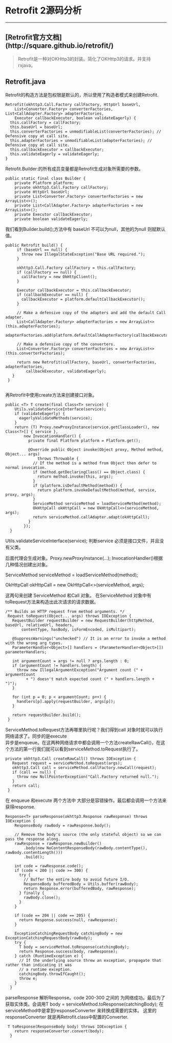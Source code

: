 # Retrofit 2源码分析
---

<h2>[Retrofit官方文档](http://square.github.io/retrofit/)</h2>

> Retrofit是一种对OKHttp3的封装。简化了OKHttp3的请求。并支持rxjava。

## Retrofit.java

Retrofit的构造方法是包权限是默认的，所以使用了构造者模式来创建Retrofit.

```
Retrofit(okhttp3.Call.Factory callFactory, HttpUrl baseUrl,
    List<Converter.Factory> converterFactories, List<CallAdapter.Factory> adapterFactories,
    Executor callbackExecutor, boolean validateEagerly) {
  this.callFactory = callFactory;
  this.baseUrl = baseUrl;
  this.converterFactories = unmodifiableList(converterFactories); // Defensive copy at call site.
  this.adapterFactories = unmodifiableList(adapterFactories); // Defensive copy at call site.
  this.callbackExecutor = callbackExecutor;
  this.validateEagerly = validateEagerly;
}

```

Retrofit.Builder:的所有成员变量都是Retrofit生成对象所需要的参数。

```
public static final class Builder {
    private Platform platform;
    private okhttp3.Call.Factory callFactory;
    private HttpUrl baseUrl;
    private List<Converter.Factory> converterFactories = new ArrayList<>();
    private List<CallAdapter.Factory> adapterFactories = new ArrayList<>();
    private Executor callbackExecutor;
    private boolean validateEagerly;

```
我们看到Builder.build();方法中有 baseUrl 不可以为null，其他的为null 则赋默认值。

```
public Retrofit build() {
     if (baseUrl == null) {
       throw new IllegalStateException("Base URL required.");
     }

     okhttp3.Call.Factory callFactory = this.callFactory;
     if (callFactory == null) {
       callFactory = new OkHttpClient();
     }

     Executor callbackExecutor = this.callbackExecutor;
     if (callbackExecutor == null) {
       callbackExecutor = platform.defaultCallbackExecutor();
     }

     // Make a defensive copy of the adapters and add the default Call adapter.
     List<CallAdapter.Factory> adapterFactories = new ArrayList<>(this.adapterFactories);
     adapterFactories.add(platform.defaultCallAdapterFactory(callbackExecutor));

     // Make a defensive copy of the converters.
     List<Converter.Factory> converterFactories = new ArrayList<>(this.converterFactories);

     return new Retrofit(callFactory, baseUrl, converterFactories, adapterFactories,
         callbackExecutor, validateEagerly);
   }
 }


```

再Retrofit中使用create方法来创建接口对象。

```
public <T> T create(final Class<T> service) {
    Utils.validateServiceInterface(service);
    if (validateEagerly) {
      eagerlyValidateMethods(service);
    }
    return (T) Proxy.newProxyInstance(service.getClassLoader(), new Class<?>[] { service },
        new InvocationHandler() {
          private final Platform platform = Platform.get();

          @Override public Object invoke(Object proxy, Method method, Object... args)
              throws Throwable {
            // If the method is a method from Object then defer to normal invocation.
            if (method.getDeclaringClass() == Object.class) {
              return method.invoke(this, args);
            }
            if (platform.isDefaultMethod(method)) {
              return platform.invokeDefaultMethod(method, service, proxy, args);
            }
            ServiceMethod serviceMethod = loadServiceMethod(method);
            OkHttpCall okHttpCall = new OkHttpCall<>(serviceMethod, args);
            return serviceMethod.callAdapter.adapt(okHttpCall);
          }
        });
  }

```
 Utils.validateServiceInterface(service); 判断service 必须是接口文件，并且没有父类。

 后面代理会生成对象。Proxy.newProxyInstance(...);
InvocationHandler()根据几种情况创建出对象。

ServiceMethod serviceMethod = loadServiceMethod(method);

OkHttpCall okHttpCall = new OkHttpCall<>(serviceMethod, args);

这两句来创建 ServiceMethod 和Call 对象。
在ServiceMethod 对象中有toRequest方法来构造出此次请求的请求数据。
```
/** Builds an HTTP request from method arguments. */
 Request toRequest(Object... args) throws IOException {
   RequestBuilder requestBuilder = new RequestBuilder(httpMethod, baseUrl, relativeUrl, headers,
       contentType, hasBody, isFormEncoded, isMultipart);

   @SuppressWarnings("unchecked") // It is an error to invoke a method with the wrong arg types.
   ParameterHandler<Object>[] handlers = (ParameterHandler<Object>[]) parameterHandlers;

   int argumentCount = args != null ? args.length : 0;
   if (argumentCount != handlers.length) {
     throw new IllegalArgumentException("Argument count (" + argumentCount
         + ") doesn't match expected count (" + handlers.length + ")");
   }

   for (int p = 0; p < argumentCount; p++) {
     handlers[p].apply(requestBuilder, args[p]);
   }

   return requestBuilder.build();
 }

```
ServiceMethod.toRequest方法再哪里执行呢？我们得到call 对象时就可以执行网络请求了。同步的是execute        
异步是enqueue。在这两种网络请求中都会调用一个方法createRawCall()，在这个方法的第一行我们就可以看到serviceMethod.toRequest执行了。
```
private okhttp3.Call createRawCall() throws IOException {
   Request request = serviceMethod.toRequest(args);
   okhttp3.Call call = serviceMethod.callFactory.newCall(request);
   if (call == null) {
     throw new NullPointerException("Call.Factory returned null.");
   }
   return call;
 }

```       
在 enqueue 和execute 两个方法中 大部分是容错操作。最后都会调用一个方法来获得response.

```
Response<T> parseResponse(okhttp3.Response rawResponse) throws IOException {
    ResponseBody rawBody = rawResponse.body();

    // Remove the body's source (the only stateful object) so we can pass the response along.
    rawResponse = rawResponse.newBuilder()
        .body(new NoContentResponseBody(rawBody.contentType(), rawBody.contentLength()))
        .build();

    int code = rawResponse.code();
    if (code < 200 || code >= 300) {
      try {
        // Buffer the entire body to avoid future I/O.
        ResponseBody bufferedBody = Utils.buffer(rawBody);
        return Response.error(bufferedBody, rawResponse);
      } finally {
        rawBody.close();
      }
    }

    if (code == 204 || code == 205) {
      return Response.success(null, rawResponse);
    }

    ExceptionCatchingRequestBody catchingBody = new ExceptionCatchingRequestBody(rawBody);
    try {
      T body = serviceMethod.toResponse(catchingBody);
      return Response.success(body, rawResponse);
    } catch (RuntimeException e) {
      // If the underlying source threw an exception, propagate that rather than indicating it was
      // a runtime exception.
      catchingBody.throwIfCaught();
      throw e;
    }
  }

```
parseResponse  解析Response。code 200-300 之间的 为网络成功。最后为了获取实体类。会调用T body = serviceMethod.toResponse(catchingBody); 在serviceMethod中是拿到responseConverter 来转换成需要的实体。
这里的responseConverter  就是再Retrofit.class中配置的Converter.

```
 T toResponse(ResponseBody body) throws IOException {
    return responseConverter.convert(body);
  }

```
